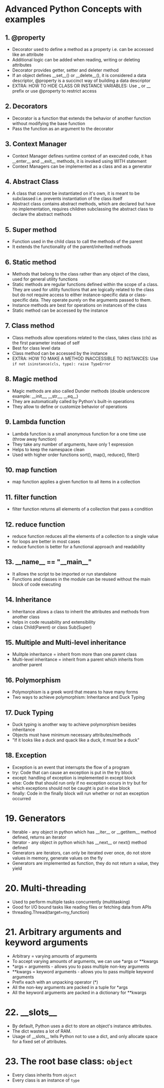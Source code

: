 # Advanced Python Concepts with examples

## 1. @property

- Decorator used to define a method as a property i.e. can be accessed like an attribute
- Additional logic can be added when reading, writing or deleting attributes
- Decorator provides getter, setter and deleter method
- If an object defines \_\_set\_\_() or \_\_delete\_\_(), it is considered a data descriptor, @property is a succinct way of building a data descriptor
- EXTRA: HOW TO HIDE CLASS OR INSTANCE VARIABLES: Use \_ or \_\_ prefix or use @property to restrict access

## 2. Decorators

- Decorator is a function that extends the behavior of another function without modifying the base function
- Pass the function as an argument to the decorator

## 3. Context Manager

- Context Manager defines runtime context of an executed code, it has \_\_enter\_\_ and \_\_exit\_\_ methods, it is invoked using WITH statement
- Context Managers can be implemented as a class and as a generator

## 4. Abstract Class

- A class that cannot be instantiated on it's own, it is meant to be subclassed i.e. prevents instantiation of the class itself
- Abstract class contains abstract methods, which are declared but have no implementation, requires children subclassing the abstract class to declare the abstract methods

## 5. Super method

- Function used in the child class to call the methods of the parent
- It extends the functionality of the parent/inherited methods

## 6. Static method

- Methods that belong to the class rather than any object of the class, used for general utility functions
- Static methods are regular functions defined within the scope of a class. They are used for utility functions that are logically related to the class but do not require access to either instance-specific data or class-specific data. They operate purely on the arguments passed to them.
- Instance methods are best for operations on instances of the class
- Static method can be accessed by the instance

## 7. Class method

- Class methods allow operations related to the class, takes class (cls) as the first parameter instead of self
- Best for class level data
- Class method can be accessed by the instance
- EXTRA: HOW TO MAKE A METHOD INACCESSIBLE TO INSTANCES: Use `if not isinstance(cls, type): raise TypeError`

## 8. Magic method

- Magic methods are also called Dunder methods (double underscore example: \_\_init\_\_, \_\_str\_\_, \_\_eq\_\_)
- They are automatically called by Python's built-in operations
- They allow to define or customize behavior of operations

## 9. Lambda function

- Lambda function is a small anonymous function for a one time use (throw away function)
- They take any number of arguments, have only 1 expression
- Helps to keep the namespace clean
- Used with higher order functions sort(), map(), reduce(), filter()

## 10. map function

- map function applies a given function to all items in a collection

## 11. filter function

- filter function returns all elements of a collection that pass a condition

## 12. reduce function

- reduce function reduces all the elements of a collection to a single value
- for loops are better in most cases
- reduce function is better for a functional approach and readability

## 13. \_\_name\_\_ == "\_\_main\_\_"

- It allows the script to be imported or run standalone
- Functions and classes in the module can be reused without the main block of code executing

## 14. Inheritance

- Inheritance allows a class to inherit the attributes and methods from another class
- helps in code reusability and extensibility
- class Child(Parent) or class Sub(Super)

## 15. Multiple and Multi-level inheritance

- Mulitple inheritance = inherit from more than one parent class
- Multi-level inheritance = inherit from a parent which inherits from another parent

## 16. Polymorphism

- Polymorphism is a greek word that means to have many forms
- Two ways to achieve polymorphism: Inheritance and Duck Typing

## 17. Duck Typing

- Duck typing is another way to achieve polymorphism besides inheritance
- Objects must have minimum necessary attributes/methods
- "If it looks like a duck and quack like a duck, it must be a duck"

## 18. Exception

- Exception is an event that interrupts the flow of a program
- try: Code that can cause an exception is put in the try block
- except: handling of exception is implemented in except block
- else: Code that should run only if no exception occurs in try but for which exceptions should not be caught is put in else block
- finally: Code in the finally block will run whether or not an exception occurred

# 19. Generators

- Iterable - any object in python which has \_\_iter\_\_ or \_\_getitem\_\_ method defined, returns an iterator
- Iterator - any object in python which has \_\_next\_\_ or next() method defined
- Generators are iterators, can only be iterated over once, do not store values in memory, generate values on the fly
- Generators are implemented as function, they do not return a value, they yield

# 20. Multi-threading

- Used to perform multiple tasks concurrently (multitasking)
- Good for I/O bound tasks like reading files or fetching data from APIs
- threading.Thread(target=my_function)

# 21. Arbitrary arguments and keyword arguments

- Arbitrary = varying amounts of arguments
- To accept varying amounts of arguments, we can use \*args or \*\*kwargs
- \*args = arguments - allows you to pass multiple non-key arguments
- \*\*kwargs = keyword arguments - allows you to pass multiple keyword arguments
- Prefix each with an unpacking operator (\*)
- All the non-key arguments are packed in a tuple for \*args
- All the keyword arguments are packed in a dictionary for \*\*kwargs

# 22. \_\_slots\_\_

- By default, Python uses a dict to store an object's instance attributes.
- The dict wastes a lot of RAM.
- Usage of \_\_slots\_\_ tells Python not to use a dict, and only allocate space for a fixed set of attributes.

# 23. The root base class: `object`

- Every class inherits from `object`
- Every class is an instance of `type`
